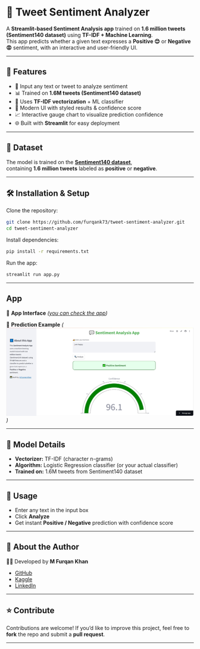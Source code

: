 # 💬 Tweet Sentiment Analyzer  

A **Streamlit-based Sentiment Analysis app** trained on **1.6 million tweets (Sentiment140 dataset)** using **TF-IDF + Machine Learning**.  
This app predicts whether a given text expresses a **Positive 😊** or **Negative 😡** sentiment, with an interactive and user-friendly UI.  

---

## 🚀 Features  
- 📝 Input any text or tweet to analyze sentiment  
- 📊 Trained on **1.6M tweets (Sentiment140 dataset)**  
- 🔎 Uses **TF-IDF vectorization** + ML classifier  
- 🎨 Modern UI with styled results & confidence score  
- 📈 Interactive gauge chart to visualize prediction confidence  
- 🌐 Built with **Streamlit** for easy deployment  

---

## 📂 Dataset  
The model is trained on the **[Sentiment140 dataset](https://www.kaggle.com/datasets/kazanova/sentiment140)**,  
containing **1.6 million tweets** labeled as **positive** or **negative**.  

---

## 🛠️ Installation & Setup  

Clone the repository:  
```bash
git clone https://github.com/furqank73/tweet-sentiment-analyzer.git
cd tweet-sentiment-analyzer
````

Install dependencies:

```bash
pip install -r requirements.txt
```

Run the app:

```bash
streamlit run app.py
```

---

## App

🔹 **App Interface**
*([you can check the app](https://tweet-sentiment-analyzer-fk.streamlit.app/))*

🔹 **Prediction Example**
*(![screenshot](screenshot-1756119467144.png))*

---

## 🧠 Model Details

* **Vectorizer:** TF-IDF (character n-grams)
* **Algorithm:** Logistic Regression classifier (or your actual classifier)
* **Trained on:** 1.6M tweets from Sentiment140 dataset

---

## 📌 Usage

* Enter any text in the input box
* Click **Analyze**
* Get instant **Positive / Negative** prediction with confidence score

---

## 🙋 About the Author

👨‍💻 Developed by **M Furqan Khan**

* [GitHub](https://github.com/furqank73)
* [Kaggle](https://www.kaggle.com/fkgaming)
* [LinkedIn](https://www.linkedin.com/in/furqan-khan-256798268/)

---

## ⭐ Contribute

Contributions are welcome!
If you’d like to improve this project, feel free to **fork** the repo and submit a **pull request**.

---
